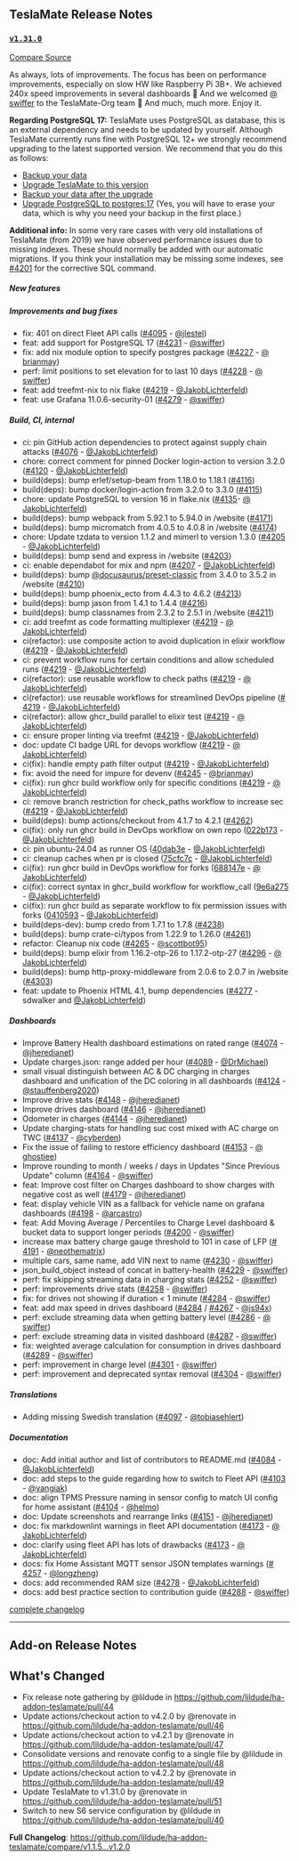 ## TeslaMate Release Notes

### [`v1.31.0`](https://redirect.github.com/teslamate-org/teslamate/releases/tag/v1.31.0)

[Compare Source](https://redirect.github.com/teslamate-org/teslamate/compare/v1.30.1...v1.31.0)

As always, lots of improvements. The focus has been on performance improvements, especially on slow HW like Raspberry Pi 3B+. We achieved 240x speed improvements in several dashboards :rocket: And we welcomed [@&#8203;swiffer](https://redirect.github.com/swiffer) to the TeslaMate-Org team :wave: And much, much more. Enjoy it.

**Regarding PostgreSQL 17:** TeslaMate uses PostgreSQL as database, this is an external dependency and needs to be updated by yourself. Although TeslaMate currently runs fine with PostgreSQL 12+ we strongly recommend upgrading to the latest supported version. We recommend that you do this as follows:

-   [Backup your data](https://docs.teslamate.org/docs/maintenance/backup_restore#backup)
-   [Upgrade TeslaMate to this version](https://docs.teslamate.org/docs/upgrading)
-   [Backup your data after the upgrade](https://docs.teslamate.org/docs/maintenance/backup_restore#backup)
-   [Upgrade PostgreSQL to postgres:17](https://docs.teslamate.org/docs/maintenance/upgrading_postgres) (Yes, you will have to erase your data, which is why you need your backup in the first place.)

**Additional info:** In some very rare cases with very old installations of TeslaMate (from 2019) we have observed performance issues due to missing indexes. These should normally be added with our automatic migrations. If you think your installation may be missing some indexes, see [#&#8203;4201](https://redirect.github.com/teslamate-org/teslamate/issues/4201) for the corrective SQL command.

##### New features

##### Improvements and bug fixes

-   fix: 401 on direct Fleet API calls ([#&#8203;4095](https://redirect.github.com/teslamate-org/teslamate/issues/4095) - [@&#8203;jlestel](https://redirect.github.com/jlestel))
-   feat: add support for PostgreSQL 17 ([#&#8203;4231](https://redirect.github.com/teslamate-org/teslamate/issues/4231) - [@&#8203;swiffer](https://redirect.github.com/swiffer))
-   fix: add nix module option to specify postgres package ([#&#8203;4227](https://redirect.github.com/teslamate-org/teslamate/issues/4227) - [@&#8203;brianmay](https://redirect.github.com/brianmay))
-   perf: limit positions to set elevation for to last 10 days ([#&#8203;4228](https://redirect.github.com/teslamate-org/teslamate/issues/4228) - [@&#8203;swiffer](https://redirect.github.com/swiffer))
-   feat: add treefmt-nix to nix flake ([#&#8203;4219](https://redirect.github.com/teslamate-org/teslamate/issues/4219) - [@&#8203;JakobLichterfeld](https://redirect.github.com/JakobLichterfeld))
-   feat: use Grafana 11.0.6-security-01 ([#&#8203;4279](https://redirect.github.com/teslamate-org/teslamate/issues/4279) - [@&#8203;swiffer](https://redirect.github.com/swiffer))

##### Build, CI, internal

-   ci: pin GitHub action dependencies to protect against supply chain attacks ([#&#8203;4076](https://redirect.github.com/teslamate-org/teslamate/issues/4076) - [@&#8203;JakobLichterfeld](https://redirect.github.com/JakobLichterfeld))
-   chore: correct comment for pinned Docker login-action to version 3.2.0 ([#&#8203;4120](https://redirect.github.com/teslamate-org/teslamate/issues/4120) - [@&#8203;JakobLichterfeld](https://redirect.github.com/JakobLichterfeld))
-   build(deps): bump erlef/setup-beam from 1.18.0 to 1.18.1 ([#&#8203;4116](https://redirect.github.com/teslamate-org/teslamate/issues/4116))
-   build(deps): bump docker/login-action from 3.2.0 to 3.3.0 ([#&#8203;4115](https://redirect.github.com/teslamate-org/teslamate/issues/4115))
-   chore: update PostgreSQL to version 16 in flake.nix ([#&#8203;4135](https://redirect.github.com/teslamate-org/teslamate/issues/4135)- [@&#8203;JakobLichterfeld](https://redirect.github.com/JakobLichterfeld))
-   build(deps): bump webpack from 5.92.1 to 5.94.0 in /website ([#&#8203;4171](https://redirect.github.com/teslamate-org/teslamate/issues/4171))
-   build(deps): bump micromatch from 4.0.5 to 4.0.8 in /website ([#&#8203;4174](https://redirect.github.com/teslamate-org/teslamate/issues/4174))
-   chore: Update tzdata to version 1.1.2 and mimerl to version 1.3.0 ([#&#8203;4205](https://redirect.github.com/teslamate-org/teslamate/issues/4205) - [@&#8203;JakobLichterfeld](https://redirect.github.com/JakobLichterfeld))
-   build(deps): bump send and express in /website ([#&#8203;4203](https://redirect.github.com/teslamate-org/teslamate/issues/4203))
-   ci: enable dependabot for mix and npm ([#&#8203;4207](https://redirect.github.com/teslamate-org/teslamate/issues/4207) - [@&#8203;JakobLichterfeld](https://redirect.github.com/JakobLichterfeld))
-   build(deps): bump [@&#8203;docusaurus/preset-classic](https://redirect.github.com/docusaurus/preset-classic) from 3.4.0 to 3.5.2 in /website ([#&#8203;4210](https://redirect.github.com/teslamate-org/teslamate/issues/4210))
-   build(deps): bump phoenix_ecto from 4.4.3 to 4.6.2 ([#&#8203;4213](https://redirect.github.com/teslamate-org/teslamate/issues/4213))
-   build(deps): bump jason from 1.4.1 to 1.4.4 ([#&#8203;4216](https://redirect.github.com/teslamate-org/teslamate/issues/4216))
-   build(deps): bump classnames from 2.3.2 to 2.5.1 in /website ([#&#8203;4211](https://redirect.github.com/teslamate-org/teslamate/issues/4211))
-   ci: add treefmt as code formatting multiplexer ([#&#8203;4219](https://redirect.github.com/teslamate-org/teslamate/issues/4219) - [@&#8203;JakobLichterfeld](https://redirect.github.com/JakobLichterfeld))
-   ci(refactor): use composite action to avoid duplication in elixir workflow ([#&#8203;4219](https://redirect.github.com/teslamate-org/teslamate/issues/4219) - [@&#8203;JakobLichterfeld](https://redirect.github.com/JakobLichterfeld))
-   ci: prevent workflow runs for certain conditions and allow scheduled runs ([#&#8203;4219](https://redirect.github.com/teslamate-org/teslamate/issues/4219) - [@&#8203;JakobLichterfeld](https://redirect.github.com/JakobLichterfeld))
-   ci(refactor): use reusable workflow to check paths ([#&#8203;4219](https://redirect.github.com/teslamate-org/teslamate/issues/4219) - [@&#8203;JakobLichterfeld](https://redirect.github.com/JakobLichterfeld))
-   ci(refactor): use reusable workflows for streamlined DevOps pipeline ([#&#8203;4219](https://redirect.github.com/teslamate-org/teslamate/issues/4219) - [@&#8203;JakobLichterfeld](https://redirect.github.com/JakobLichterfeld))
-   ci(refactor): allow ghcr_build parallel to elixir test ([#&#8203;4219](https://redirect.github.com/teslamate-org/teslamate/issues/4219) - [@&#8203;JakobLichterfeld](https://redirect.github.com/JakobLichterfeld))
-   ci: ensure proper linting via treefmt ([#&#8203;4219](https://redirect.github.com/teslamate-org/teslamate/issues/4219) - [@&#8203;JakobLichterfeld](https://redirect.github.com/JakobLichterfeld))
-   doc: update CI badge URL for devops workflow ([#&#8203;4219](https://redirect.github.com/teslamate-org/teslamate/issues/4219) - [@&#8203;JakobLichterfeld](https://redirect.github.com/JakobLichterfeld))
-   ci(fix): handle empty path filter output ([#&#8203;4219](https://redirect.github.com/teslamate-org/teslamate/issues/4219) - [@&#8203;JakobLichterfeld](https://redirect.github.com/JakobLichterfeld))
-   fix: avoid the need for impure for devenv ([#&#8203;4245](https://redirect.github.com/teslamate-org/teslamate/issues/4245) - [@&#8203;brianmay](https://redirect.github.com/brianmay))
-   ci(fix): run ghcr build workflow only for specific conditions ([#&#8203;4219](https://redirect.github.com/teslamate-org/teslamate/issues/4219) - [@&#8203;JakobLichterfeld](https://redirect.github.com/JakobLichterfeld))
-   ci: remove branch restriction for check_paths workflow to increase sec ([#&#8203;4219](https://redirect.github.com/teslamate-org/teslamate/issues/4219) - [@&#8203;JakobLichterfeld](https://redirect.github.com/JakobLichterfeld))
-   build(deps): bump actions/checkout from 4.1.7 to 4.2.1 ([#&#8203;4262](https://redirect.github.com/teslamate-org/teslamate/issues/4262))
-   ci(fix): only run ghcr build in DevOps workflow on own repo ([022b173](https://redirect.github.com/teslamate-org/teslamate/commit/022b173430221d385479f4ec9d91d8ccffbfe7b9) - [@&#8203;JakobLichterfeld](https://redirect.github.com/JakobLichterfeld))
-   ci: pin ubuntu-24.04 as runner OS ([40dab3e](https://redirect.github.com/teslamate-org/teslamate/commit/40dab3e2a978b8a867f1159626d4c157ccab6c56) - [@&#8203;JakobLichterfeld](https://redirect.github.com/JakobLichterfeld))
-   ci: cleanup caches when pr is closed ([75cfc7c](https://redirect.github.com/teslamate-org/teslamate/commit/75cfc7cdd4b8f83f247211dc7fc5c5cd433bf746) - [@&#8203;JakobLichterfeld](https://redirect.github.com/JakobLichterfeld))
-   ci(fix): run ghcr build in DevOps workflow for forks ([688147e](https://redirect.github.com/teslamate-org/teslamate/commit/688147e2cf3fb5b55e702185a97a4a4ebb14d7ca) - [@&#8203;JakobLichterfeld](https://redirect.github.com/JakobLichterfeld))
-   ci(fix): correct syntax in ghcr_build workflow for workflow_call ([9e6a275](https://redirect.github.com/teslamate-org/teslamate/commit/9e6a2758d5ff21604976184ad69befc1c546e600) - [@&#8203;JakobLichterfeld](https://redirect.github.com/JakobLichterfeld))
-   ci(fix): run ghcr build as separate workflow to fix permission issues with forks ([0410593](https://redirect.github.com/teslamate-org/teslamate/commit/0410593850cde00e8f201a9b7d6009f0581ed43c) - [@&#8203;JakobLichterfeld](https://redirect.github.com/JakobLichterfeld))
-   build(deps-dev): bump credo from 1.7.1 to 1.7.8 ([#&#8203;4238](https://redirect.github.com/teslamate-org/teslamate/issues/4238))
-   build(deps): bump crate-ci/typos from 1.22.9 to 1.26.0 ([#&#8203;4261](https://redirect.github.com/teslamate-org/teslamate/issues/4261))
-   refactor: Cleanup nix code ([#&#8203;4265](https://redirect.github.com/teslamate-org/teslamate/issues/4265) - [@&#8203;scottbot95](https://redirect.github.com/scottbot95))
-   build(deps): bump elixir from 1.16.2-otp-26 to 1.17.2-otp-27 ([#&#8203;4296](https://redirect.github.com/teslamate-org/teslamate/issues/4296) - [@&#8203;JakobLichterfeld](https://redirect.github.com/JakobLichterfeld))
-   build(deps): bump http-proxy-middleware from 2.0.6 to 2.0.7 in /website ([#&#8203;4303](https://redirect.github.com/teslamate-org/teslamate/issues/4303))
-   feat: update to Phoenix HTML 4.1, bump dependencies ([#&#8203;4277](https://redirect.github.com/teslamate-org/teslamate/issues/4277) - sdwalker and [@&#8203;JakobLichterfeld](https://redirect.github.com/JakobLichterfeld))

##### Dashboards

-   Improve Battery Health dashboard estimations on rated range ([#&#8203;4074](https://redirect.github.com/teslamate-org/teslamate/issues/4074) - [@&#8203;jheredianet](https://redirect.github.com/jheredianet))
-   Update charges.json: range added per hour ([#&#8203;4089](https://redirect.github.com/teslamate-org/teslamate/issues/4089) - [@&#8203;DrMichael](https://redirect.github.com/DrMichael))
-   small visual distinguish between AC & DC charging in charges dashboard and unification of the DC coloring in all dashboards ([#&#8203;4124](https://redirect.github.com/teslamate-org/teslamate/issues/4124) - [@&#8203;stauffenberg2020](https://redirect.github.com/stauffenberg2020))
-   Improve drive stats ([#&#8203;4148](https://redirect.github.com/teslamate-org/teslamate/issues/4148) - [@&#8203;jheredianet](https://redirect.github.com/jheredianet))
-   Improve drives dashboard ([#&#8203;4146](https://redirect.github.com/teslamate-org/teslamate/issues/4146) - [@&#8203;jheredianet](https://redirect.github.com/jheredianet))
-   Odometer in charges ([#&#8203;4144](https://redirect.github.com/teslamate-org/teslamate/issues/4144) - [@&#8203;jheredianet](https://redirect.github.com/jheredianet))
-   Update charging-stats for handling suc cost mixed with AC charge on TWC ([#&#8203;4137](https://redirect.github.com/teslamate-org/teslamate/issues/4137) - [@&#8203;cyberden](https://redirect.github.com/cyberden))
-   Fix the issue of failing to restore efficiency dashboard ([#&#8203;4153](https://redirect.github.com/teslamate-org/teslamate/issues/4153) - [@&#8203;ghostiee](https://redirect.github.com/ghostiee))
-   Improve rounding to month / weeks / days in Updates "Since Previous Update" column ([#&#8203;4164](https://redirect.github.com/teslamate-org/teslamate/issues/4164) - [@&#8203;swiffer](https://redirect.github.com/swiffer))
-   feat: Improve cost filter on Charges dashboard to show charges with negative cost as well ([#&#8203;4179](https://redirect.github.com/teslamate-org/teslamate/issues/4179) - [@&#8203;jheredianet](https://redirect.github.com/jheredianet))
-   feat: display vehicle VIN as a fallback for vehicle name on grafana dashboards ([#&#8203;4198](https://redirect.github.com/teslamate-org/teslamate/issues/4198) - [@&#8203;arcastro](https://redirect.github.com/arcastro))
-   feat: Add Moving Average / Percentiles to Charge Level dashboard & bucket data to support longer periods ([#&#8203;4200](https://redirect.github.com/teslamate-org/teslamate/issues/4200) - [@&#8203;swiffer](https://redirect.github.com/swiffer))
-   increase max battery charge gauge threshold to 101 in case of LFP ([#&#8203;4191](https://redirect.github.com/teslamate-org/teslamate/issues/4191) - [@&#8203;neothematrix](https://redirect.github.com/neothematrix))
-   multiple cars, same name, add VIN next to name ([#&#8203;4230](https://redirect.github.com/teslamate-org/teslamate/issues/4230) - [@&#8203;swiffer](https://redirect.github.com/swiffer))
-   json_build_object instead of concat in battery-health ([#&#8203;4229](https://redirect.github.com/teslamate-org/teslamate/issues/4229) - [@&#8203;swiffer](https://redirect.github.com/swiffer))
-   perf: fix skipping streaming data in charging stats ([#&#8203;4252](https://redirect.github.com/teslamate-org/teslamate/issues/4252) - [@&#8203;swiffer](https://redirect.github.com/swiffer))
-   perf: improvements drive stats ([#&#8203;4258](https://redirect.github.com/teslamate-org/teslamate/issues/4258) - [@&#8203;swiffer](https://redirect.github.com/swiffer))
-   fix: for drives not showing if duration < 1 minute ([#&#8203;4284](https://redirect.github.com/teslamate-org/teslamate/issues/4284) - [@&#8203;swiffer](https://redirect.github.com/swiffer))
-   feat: add max speed in drives dashboard ([#&#8203;4284](https://redirect.github.com/teslamate-org/teslamate/issues/4284) / [#&#8203;4267](https://redirect.github.com/teslamate-org/teslamate/issues/4267) - [@&#8203;js94x](https://redirect.github.com/js94x))
-   perf: exclude streaming data when getting battery level ([#&#8203;4286](https://redirect.github.com/teslamate-org/teslamate/issues/4286) - [@&#8203;swiffer](https://redirect.github.com/swiffer))
-   perf: exclude streaming data in visited dashboard ([#&#8203;4287](https://redirect.github.com/teslamate-org/teslamate/issues/4287) - [@&#8203;swiffer](https://redirect.github.com/swiffer))
-   fix: weighted average calculation for consumption in drives dashboard ([#&#8203;4289](https://redirect.github.com/teslamate-org/teslamate/issues/4289) - [@&#8203;swiffer](https://redirect.github.com/swiffer))
-   perf: improvement in charge level ([#&#8203;4301](https://redirect.github.com/teslamate-org/teslamate/issues/4301) - [@&#8203;swiffer](https://redirect.github.com/swiffer))
-   perf: improvement and deprecated syntax removal ([#&#8203;4304](https://redirect.github.com/teslamate-org/teslamate/issues/4304) - [@&#8203;swiffer](https://redirect.github.com/swiffer))

##### Translations

-   Adding missing Swedish translation ([#&#8203;4097](https://redirect.github.com/teslamate-org/teslamate/issues/4097) - [@&#8203;tobiasehlert](https://redirect.github.com/tobiasehlert))

##### Documentation

-   doc: Add initial author and list of contributors to README.md ([#&#8203;4084](https://redirect.github.com/teslamate-org/teslamate/issues/4084) - [@&#8203;JakobLichterfeld](https://redirect.github.com/JakobLichterfeld))
-   doc: add steps to the guide regarding how to switch to Fleet API ([#&#8203;4103](https://redirect.github.com/teslamate-org/teslamate/issues/4103) - [@&#8203;yangiak](https://redirect.github.com/yangiak))
-   doc: align TPMS Pressure naming in sensor config to match UI config for home assistant ([#&#8203;4104](https://redirect.github.com/teslamate-org/teslamate/issues/4104) - [@&#8203;helmo](https://redirect.github.com/helmo))
-   doc: Update screenshots and rearrange links ([#&#8203;4151](https://redirect.github.com/teslamate-org/teslamate/issues/4151) - [@&#8203;jheredianet](https://redirect.github.com/jheredianet))
-   doc: fix markdownlint warnings in fleet API documentation ([#&#8203;4173](https://redirect.github.com/teslamate-org/teslamate/issues/4173) - [@&#8203;JakobLichterfeld](https://redirect.github.com/JakobLichterfeld))
-   doc: clarify using fleet API has lots of drawbacks ([#&#8203;4173](https://redirect.github.com/teslamate-org/teslamate/issues/4173) - [@&#8203;JakobLichterfeld](https://redirect.github.com/JakobLichterfeld))
-   docs: fix Home Assistant MQTT sensor JSON templates warnings ([#&#8203;4257](https://redirect.github.com/teslamate-org/teslamate/issues/4257) - [@&#8203;longzheng](https://redirect.github.com/longzheng))
-   docs: add recommended RAM size ([#&#8203;4278](https://redirect.github.com/teslamate-org/teslamate/issues/4278) - [@&#8203;JakobLichterfeld](https://redirect.github.com/JakobLichterfeld))
-   docs: add best practice section to contribution guide ([#&#8203;4288](https://redirect.github.com/teslamate-org/teslamate/issues/4288) - [@&#8203;swiffer](https://redirect.github.com/swiffer))

[complete changelog](https://redirect.github.com/teslamate-org/teslamate/compare/v1.30.1...v1.31.0)

---

## Add-on Release Notes




## What's Changed
* Fix release note gathering by @lildude in https://github.com/lildude/ha-addon-teslamate/pull/44
* Update actions/checkout action to v4.2.0 by @renovate in https://github.com/lildude/ha-addon-teslamate/pull/46
* Update actions/checkout action to v4.2.1 by @renovate in https://github.com/lildude/ha-addon-teslamate/pull/47
* Consolidate versions and renovate config to a single file by @lildude in https://github.com/lildude/ha-addon-teslamate/pull/48
* Update actions/checkout action to v4.2.2 by @renovate in https://github.com/lildude/ha-addon-teslamate/pull/49
* Update TeslaMate to v1.31.0 by @renovate in https://github.com/lildude/ha-addon-teslamate/pull/51
* Switch to new S6 service configuration by @lildude in https://github.com/lildude/ha-addon-teslamate/pull/40


**Full Changelog**: https://github.com/lildude/ha-addon-teslamate/compare/v1.1.5...v1.2.0
